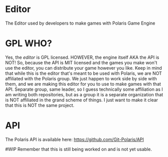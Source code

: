 # Editor
The Editor used by developers to make games with Polaris Game Engine

# GPL WHO?
Yes, the *editor* is GPL licensed. HOWEVER, the engine itself AKA the API is NOT!
So, because the API is MIT licensed and the games you make won't use the editor,
you can distribute your game however you like.
Keep in mind that while this is the editor that's meant to be used with Polaris,
we are NOT affiliated with the Polaris group. We just happen to work side by side 
with them, and we are making this editor for you to use to make games with that API.
Separate group, same leader, so I guess technically some affiliation as I am 
writing both repositories, but as a group it is a separate organization that
is NOT affiliated in the grand scheme of things. I just want to make it clear
that this is NOT the same project.

# API
The Polaris API is available here: https://github.com/Git-Polaris/API

#WIP
Remember that this is still being worked on and is not yet usable.
